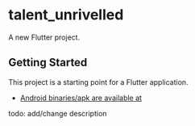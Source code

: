 # talent_unrivelled

A new Flutter project.

## Getting Started

This project is a starting point for a Flutter application.

- [Android binaries/apk are available at](https://github.com/abhinav3398/talent-unrivelled/tree/master/android/_build)

todo: add/change description